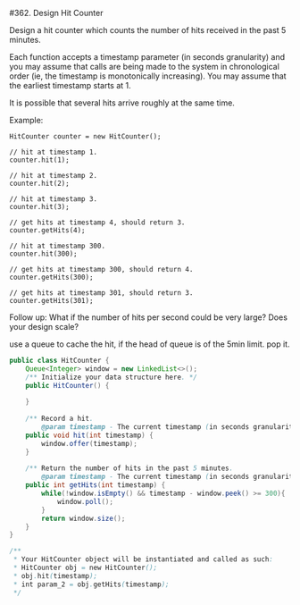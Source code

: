 #362. Design Hit Counter  

Design a hit counter which counts the number of hits received in the past 5 minutes.

Each function accepts a timestamp parameter (in seconds granularity) and you may assume that calls are being made to the system in chronological order (ie, the timestamp is monotonically increasing). You may assume that the earliest timestamp starts at 1.

It is possible that several hits arrive roughly at the same time.

Example:

```
HitCounter counter = new HitCounter();

// hit at timestamp 1.
counter.hit(1);

// hit at timestamp 2.
counter.hit(2);

// hit at timestamp 3.
counter.hit(3);

// get hits at timestamp 4, should return 3.
counter.getHits(4);

// hit at timestamp 300.
counter.hit(300);

// get hits at timestamp 300, should return 4.
counter.getHits(300);

// get hits at timestamp 301, should return 3.
counter.getHits(301); 
```

Follow up:
What if the number of hits per second could be very large? Does your design scale?


use a queue to cache the hit, if the head of queue is of the 5min limit. pop it.

```java
public class HitCounter {
    Queue<Integer> window = new LinkedList<>();
    /** Initialize your data structure here. */
    public HitCounter() {
        
    }
    
    /** Record a hit.
        @param timestamp - The current timestamp (in seconds granularity). */
    public void hit(int timestamp) {
        window.offer(timestamp);
    }
    
    /** Return the number of hits in the past 5 minutes.
        @param timestamp - The current timestamp (in seconds granularity). */
    public int getHits(int timestamp) {
        while(!window.isEmpty() && timestamp - window.peek() >= 300){
            window.poll();
        }
        return window.size();
    }
}

/**
 * Your HitCounter object will be instantiated and called as such:
 * HitCounter obj = new HitCounter();
 * obj.hit(timestamp);
 * int param_2 = obj.getHits(timestamp);
 */
```